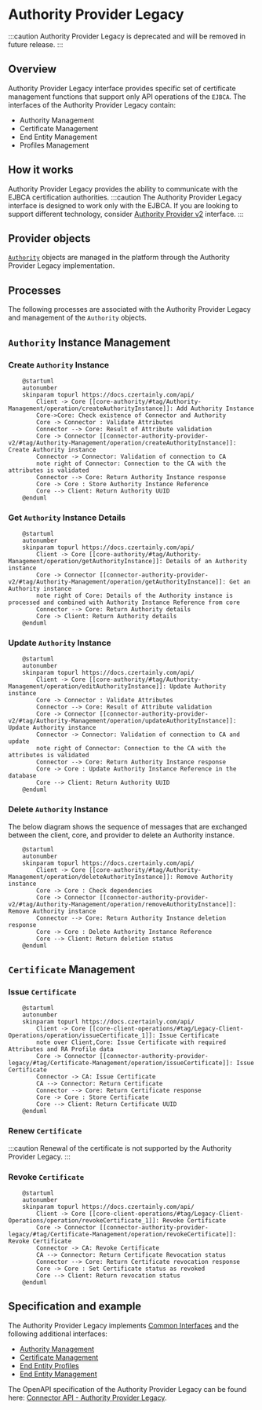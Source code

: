 # Authority Provider Legacy

:::caution
Authority Provider Legacy is deprecated and will be removed in future release.
:::

## Overview

Authority Provider Legacy interface provides specific set of certificate management functions that support only API operations of the `EJBCA`.
The interfaces of the Authority Provider Legacy contain:
- Authority Management
- Certificate Management
- End Entity Management
- Profiles Management

## How it works

Authority Provider Legacy provides the ability to communicate with the EJBCA certification authorities.
:::caution
The Authority Provider Legacy interface is designed to work only with the EJBCA. If you are looking to support different technology, consider [Authority Provider v2](authority-provider-v2) interface.
:::

## Provider objects

[`Authority`](../concept-design/core-components/authority) objects are managed in the platform through the Authority Provider Legacy implementation.

## Processes

The following processes are associated with the Authority Provider Legacy and management of the `Authority` objects.

## `Authority` Instance Management

### Create `Authority` Instance

```plantuml
    @startuml
    autonumber
    skinparam topurl https://docs.czertainly.com/api/
        Client -> Core [[core-authority/#tag/Authority-Management/operation/createAuthorityInstance]]: Add Authority Instance
        Core->Core: Check existence of Connector and Authority
        Core -> Connector : Validate Attributes
        Connector --> Core: Result of Attribute validation
        Core -> Connector [[connector-authority-provider-v2/#tag/Authority-Management/operation/createAuthorityInstance]]: Create Authority instance
        Connector -> Connector: Validation of connection to CA
        note right of Connector: Connection to the CA with the attributes is validated
        Connector --> Core: Return Authority Instance response
        Core -> Core : Store Authority Instance Reference
        Core --> Client: Return Authority UUID
    @enduml
```

### Get `Authority` Instance Details

```plantuml
    @startuml
    autonumber
    skinparam topurl https://docs.czertainly.com/api/
        Client -> Core [[core-authority/#tag/Authority-Management/operation/getAuthorityInstance]]: Details of an Authority instance
        Core -> Connector [[connector-authority-provider-v2/#tag/Authority-Management/operation/getAuthorityInstance]]: Get an Authority instance
        note right of Core: Details of the Authority instance is processed and combined with Authority Instance Reference from core
        Connector --> Core: Return Authority details
        Core -> Client: Return Authority details
    @enduml
```

### Update `Authority` Instance

```plantuml
    @startuml
    autonumber
    skinparam topurl https://docs.czertainly.com/api/
        Client -> Core [[core-authority/#tag/Authority-Management/operation/editAuthorityInstance]]: Update Authority instance
        Core -> Connector : Validate Attributes
        Connector --> Core: Result of Attribute validation
        Core -> Connector [[connector-authority-provider-v2/#tag/Authority-Management/operation/updateAuthorityInstance]]: Update Authority instance
        Connector -> Connector: Validation of connection to CA and update
        note right of Connector: Connection to the CA with the attributes is validated
        Connector --> Core: Return Authority Instance response
        Core -> Core : Update Authority Instance Reference in the database
        Core --> Client: Return Authority UUID
    @enduml
```

### Delete `Authority` Instance

The below diagram shows the sequence of messages that are exchanged between the client, core, and provider to delete an Authority instance.

```plantuml
    @startuml
    autonumber
    skinparam topurl https://docs.czertainly.com/api/
        Client -> Core [[core-authority/#tag/Authority-Management/operation/deleteAuthorityInstance]]: Remove Authority instance
        Core -> Core : Check dependencies
        Core -> Connector [[connector-authority-provider-v2/#tag/Authority-Management/operation/removeAuthorityInstance]]: Remove Authority instance
        Connector --> Core: Return Authority Instance deletion response
        Core -> Core : Delete Authority Instance Reference
        Core --> Client: Return deletion status
    @enduml
```

## `Certificate` Management

### Issue `Certificate`

```plantuml
    @startuml
    autonumber
    skinparam topurl https://docs.czertainly.com/api/
        Client -> Core [[core-client-operations/#tag/Legacy-Client-Operations/operation/issueCertificate_1]]: Issue Certificate
        note over Client,Core: Issue Certificate with required Attributes and RA Profile data
        Core -> Connector [[connector-authority-provider-legacy/#tag/Certificate-Management/operation/issueCertificate]]: Issue Certificate
        Connector -> CA: Issue Certificate
        CA --> Connector: Return Certificate
        Connector --> Core: Return Certificate response
        Core -> Core : Store Certificate
        Core --> Client: Return Certificate UUID
    @enduml
```

### Renew `Certificate`

:::caution
Renewal of the certificate is not supported by the Authority Provider Legacy.
:::
### Revoke `Certificate`

```plantuml
    @startuml
    autonumber
    skinparam topurl https://docs.czertainly.com/api/
        Client -> Core [[core-client-operations/#tag/Legacy-Client-Operations/operation/revokeCertificate_1]]: Revoke Certificate
        Core -> Connector [[connector-authority-provider-legacy/#tag/Certificate-Management/operation/revokeCertificate]]: Revoke Certificate
        Connector -> CA: Revoke Certificate
        CA --> Connector: Return Certificate Revocation status
        Connector --> Core: Return Certificate revocation response
        Core -> Core : Set Certificate status as revoked
        Core --> Client: Return revocation status
    @enduml
```

## Specification and example

The Authority Provider Legacy implements [Common Interfaces](common-interfaces/overview) and the following additional interfaces:
- [Authority Management](/api/connector-authority-provider-legacy/#tag/Authority-Management)
- [Certificate Management](/api/connector-authority-provider-legacy/#tag/Certificate-Management)
- [End Entity Profiles](/api/connector-authority-provider-legacy/#tag/End-Entity-Profiles)
- [End Entity Management](/api/connector-authority-provider-legacy/#tag/End-Entity-Management)

The OpenAPI specification of the Authority Provider Legacy can be found here: [Connector API - Authority Provider Legacy](/api/connector-authority-provider-legacy/).
